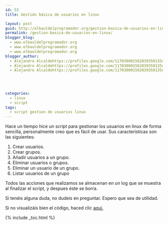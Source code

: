 ```yaml
---
id: 53
title: Gestión básica de usuarios en linux

layout: post
guid: http://elbauldelprogramador.org/gestion-basica-de-usuarios-en-linux/
permalink: /gestion-basica-de-usuarios-en-linux/
blogger_blog:
  - www.elbauldelprogramador.org
  - www.elbauldelprogramador.org
  - www.elbauldelprogramador.org
blogger_author:
  - Alejandro Alcaldehttps://profiles.google.com/117030001562039350135noreply@blogger.com
  - Alejandro Alcaldehttps://profiles.google.com/117030001562039350135noreply@blogger.com
  - Alejandro Alcaldehttps://profiles.google.com/117030001562039350135noreply@blogger.com

  
  
  
categories:
  - linux
  - script
tags:
  - script gestion de usuarios linux
---
```

Hace un tiempo hice un script para gestionar los usuarios en linux de forma sencilla, personalmente creo que es fácil de usar. Sus características son las siguientes:

  1. Crear usuarios.
  2. Crear grupos.
  3. Añadir usuarios a un grupo.
  4. Eliminar usuarios o grupos.
  5. Eliminar un usuario de un grupo.
  6. Listar usuarios de un grupo

  
<!--more-->

Todos las acciones que realizamos se almacenan en un log que se muestra al finalizar el script, y despues éste se borra.

Si tenéis alguna duda, no dudeis en preguntar. Espero que sea de utilidad.

Si no visualizáis bien el código, haced clic [aquí.][1]





 [1]: http://pastebin.com/2UbqU3Yk

{% include _toc.html %}
